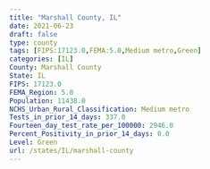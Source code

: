 ```yaml
---
title: "Marshall County, IL"
date: 2021-06-23
draft: false
type: county
tags: [FIPS:17123.0,FEMA:5.0,Medium metro,Green]
categories: [IL]
County: Marshall County
State: IL
FIPS: 17123.0
FEMA_Region: 5.0
Population: 11438.0
NCHS_Urban_Rural_Classification: Medium metro
Tests_in_prior_14_days: 337.0
Fourteen_day_test_rate_per_100000: 2946.0
Percent_Positivity_in_prior_14_days: 0.0
Level: Green
url: /states/IL/marshall-county
---
```



